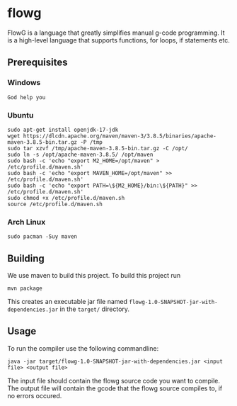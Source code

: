 # flowg
FlowG is a language that greatly simplifies manual g-code programming.
It is a high-level language that supports functions, for loops, if statements etc.

## Prerequisites

### Windows
```
God help you
```

### Ubuntu
```
sudo apt-get install openjdk-17-jdk
wget https://dlcdn.apache.org/maven/maven-3/3.8.5/binaries/apache-maven-3.8.5-bin.tar.gz -P /tmp
sudo tar xzvf /tmp/apache-maven-3.8.5-bin.tar.gz -C /opt/
sudo ln -s /opt/apache-maven-3.8.5/ /opt/maven
sudo bash -c 'echo "export M2_HOME=/opt/maven" > /etc/profile.d/maven.sh'
sudo bash -c 'echo "export MAVEN_HOME=/opt/maven" >> /etc/profile.d/maven.sh'
sudo bash -c 'echo "export PATH=\${M2_HOME}/bin:\${PATH}" >> /etc/profile.d/maven.sh'
sudo chmod +x /etc/profile.d/maven.sh
source /etc/profile.d/maven.sh
```

### Arch Linux
```
sudo pacman -Suy maven
```

## Building
We use maven to build this project.
To build this project run
```
mvn package
```
This creates an executable jar file named `flowg-1.0-SNAPSHOT-jar-with-dependencies.jar` in the `target/` directory.

## Usage
To run the compiler use the following commandline:
```
java -jar target/flowg-1.0-SNAPSHOT-jar-with-dependencies.jar <input file> <output file>
```
The input file should contain the flowg source code you want to compile.
The output file will contain the gcode that the flowg source compiles to, if no errors occured.

